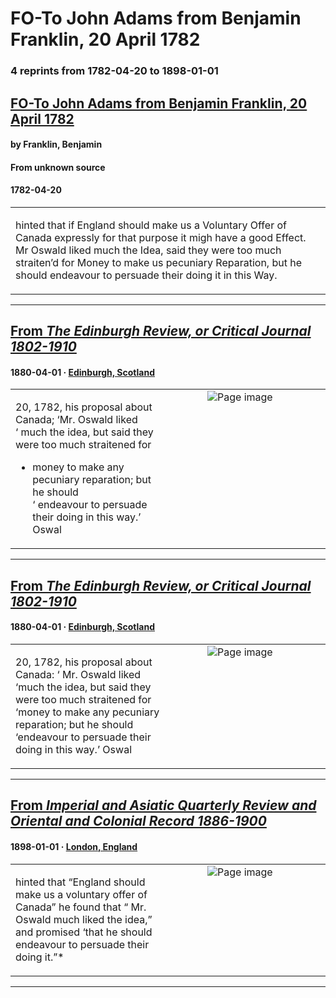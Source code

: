 
# FO-To John Adams from Benjamin Franklin, 20 April 1782

### 4 reprints from 1782-04-20 to 1898-01-01

## [FO-To John Adams from Benjamin Franklin, 20 April 1782](https://founders.archives.gov/documents/Adams/06-12-02-0280)

#### by Franklin, Benjamin

#### From unknown source

#### 1782-04-20

<table style="width: 100%;"><tr><td style="width: 50%">

 hinted that if England should make us a Voluntary Offer of Canada expressly for that purpose it migh have a good Effect. Mr Oswald liked much the Idea, said they were too much straiten’d for Money to make us pecuniary Reparation, but he should endeavour to persuade their doing it in this Way.
</td></tr></table>

---

## [From _The Edinburgh Review, or Critical Journal 1802-1910_](https://archive.org/details/sim_edinburgh-review-critical-journal_1880-04_151_310/page/n54/mode/1up?view=theater)

#### 1880-04-01 &middot; [Edinburgh, Scotland](http://dbpedia.org/resource/Edinburgh)

<table style="width: 100%;"><tr><td style="width: 50%">

  
20, 1782, his proposal about Canada; ‘Mr. Oswald liked  
‘ much the idea, but said they were too much straitened for  
  
* money to make any pecuniary reparation; but he should  
‘ endeavour to persuade their doing in this way.’ Oswal
</td><td style="width: 50%; max-height: 75%; margin: auto; display: block;">
<img alt="Page image" src="https://iiif.archive.org/iiif/sim_edinburgh-review-critical-journal_1880-04_151_310&#0036;54/pct:10.619919,43.400713,66.514228,6.064209/600,/0/default.jpg"/>
</td>
</tr></table>

---

## [From _The Edinburgh Review, or Critical Journal 1802-1910_](https://archive.org/details/sim_edinburgh-review-critical-journal_1880-04_151_310_0/page/n54/mode/1up?view=theater)

#### 1880-04-01 &middot; [Edinburgh, Scotland](http://dbpedia.org/resource/Edinburgh)

<table style="width: 100%;"><tr><td style="width: 50%">

  
20, 1782, his proposal about Canada: ‘ Mr. Oswald liked  
‘much the idea, but said they were too much straitened for  
‘money to make any pecuniary reparation; but he should  
‘endeavour to persuade their doing in this way.’ Oswal
</td><td style="width: 50%; max-height: 75%; margin: auto; display: block;">
<img alt="Page image" src="https://iiif.archive.org/iiif/sim_edinburgh-review-critical-journal_1880-04_151_310_0&#0036;54/pct:11.850000,43.121212,65.550000,6.212121/600,/0/default.jpg"/>
</td>
</tr></table>

---

## [From _Imperial and Asiatic Quarterly Review and Oriental and Colonial Record 1886-1900_](https://archive.org/details/sim_imperial-asiatic-quarterly-oriental-colonial-record_1898-01_25/page/n100/mode/1up?view=theater)

#### 1898-01-01 &middot; [London, England](http://dbpedia.org/resource/London)

<table style="width: 100%;"><tr><td style="width: 50%">

  
hinted that “England should make us a voluntary offer of  
Canada” he found that “ Mr. Oswald much liked the idea,”  
and promised ‘that he should endeavour to persuade their  
doing it.”*
</td><td style="width: 50%; max-height: 75%; margin: auto; display: block;">
<img alt="Page image" src="https://iiif.archive.org/iiif/sim_imperial-asiatic-quarterly-oriental-colonial-record_1898-01_25&#0036;100/pct:12.359551,38.892111,68.211610,8.149652/600,/0/default.jpg"/>
</td>
</tr></table>

---

